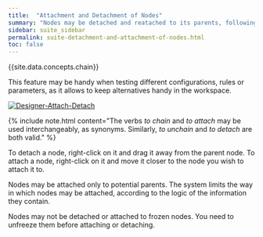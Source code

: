 ```yaml
---
title:  "Attachment and Detachment of Nodes"
summary: "Nodes may be detached and reatached to its parents, following the logic dictated by the system."
sidebar: suite_sidebar
permalink: suite-detachment-and-attachment-of-nodes.html
toc: false
---
```


{{site.data.concepts.chain}}

This feature may be handy when testing different configurations, rules or parameters, as it allows to keep alternatives handy in the workspace.

[![Designer-Attach-Detach](https://user-images.githubusercontent.com/13994516/63227849-6d7e9b80-c1eb-11e9-9a02-6f760f383751.gif)](https://user-images.githubusercontent.com/13994516/63227849-6d7e9b80-c1eb-11e9-9a02-6f760f383751.gif)

{% include note.html content="The verbs *to chain* and *to attach* may be used interchangeably, as synonyms. Similarly, *to unchain* and *to detach* are both valid." %}

To detach a node, right-click on it and drag it away from the parent node. To attach a node, right-click on it and move it closer to the node you wish to attach it to. 

Nodes may be attached only to potential parents. The system limits the way in which nodes may be attached, according to the logic of the information they contain.

Nodes may not be detached or attached to frozen nodes. You need to unfreeze them before attaching or detaching.